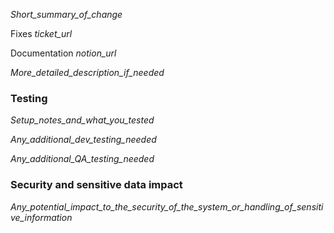 _Short_summary_of_change_

Fixes _ticket_url_

Documentation _notion_url_

_More_detailed_description_if_needed_

### Testing

_Setup_notes_and_what_you_tested_

_Any_additional_dev_testing_needed_

_Any_additional_QA_testing_needed_

### Security and sensitive data impact

_Any_potential_impact_to_the_security_of_the_system_or_handling_of_sensitive_information_
